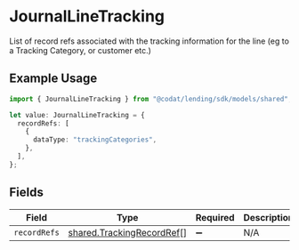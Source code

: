 # JournalLineTracking

List of record refs associated with the tracking information for the line (eg to a Tracking Category, or customer etc.)

## Example Usage

```typescript
import { JournalLineTracking } from "@codat/lending/sdk/models/shared";

let value: JournalLineTracking = {
  recordRefs: [
    {
      dataType: "trackingCategories",
    },
  ],
};
```

## Fields

| Field                                                                         | Type                                                                          | Required                                                                      | Description                                                                   |
| ----------------------------------------------------------------------------- | ----------------------------------------------------------------------------- | ----------------------------------------------------------------------------- | ----------------------------------------------------------------------------- |
| `recordRefs`                                                                  | [shared.TrackingRecordRef](../../../sdk/models/shared/trackingrecordref.md)[] | :heavy_minus_sign:                                                            | N/A                                                                           |
